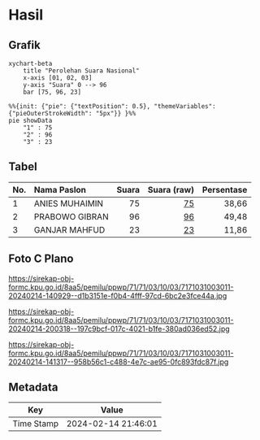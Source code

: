 # Hasil

## Grafik

```mermaid
xychart-beta
    title "Perolehan Suara Nasional"
    x-axis [01, 02, 03]
    y-axis "Suara" 0 --> 96
    bar [75, 96, 23]
```

```mermaid
%%{init: {"pie": {"textPosition": 0.5}, "themeVariables": {"pieOuterStrokeWidth": "5px"}} }%%
pie showData
    "1" : 75
    "2" : 96
    "3" : 23
```

## Tabel

| No. | Nama Paslon    | Suara | Suara (raw) | Persentase |
|:--- |:-------------- | -----:| -----------:| ----------:|
| 1   | ANIES MUHAIMIN | 75    | [75][p-1]   | 38,66      |
| 2   | PRABOWO GIBRAN | 96    | [96][p-2]   | 49,48      |
| 3   | GANJAR MAHFUD  | 23    | [23][p-3]   | 11,86      |


[p-1]: https://github.com/gigit-pemilu/pemilu-2024/blob/main/pilpres/hitung-suara/sub/71-sulawesi-utara/sub/71-kota-manado/sub/03-singkil/sub/1003-wawonasa/sub/011-tps/sub/paslon-1.txt
[p-2]: https://github.com/gigit-pemilu/pemilu-2024/blob/main/pilpres/hitung-suara/sub/71-sulawesi-utara/sub/71-kota-manado/sub/03-singkil/sub/1003-wawonasa/sub/011-tps/sub/paslon-2.txt
[p-3]: https://github.com/gigit-pemilu/pemilu-2024/blob/main/pilpres/hitung-suara/sub/71-sulawesi-utara/sub/71-kota-manado/sub/03-singkil/sub/1003-wawonasa/sub/011-tps/sub/paslon-3.txt

## Foto C Plano

https://sirekap-obj-formc.kpu.go.id/8aa5/pemilu/ppwp/71/71/03/10/03/7171031003011-20240214-140929--d1b3151e-f0b4-4fff-97cd-6bc2e3fce44a.jpg

https://sirekap-obj-formc.kpu.go.id/8aa5/pemilu/ppwp/71/71/03/10/03/7171031003011-20240214-200318--197c9bcf-017c-4021-b1fe-380ad036ed52.jpg

https://sirekap-obj-formc.kpu.go.id/8aa5/pemilu/ppwp/71/71/03/10/03/7171031003011-20240214-141317--958b56c1-c488-4e7c-ae95-0fc893fdc87f.jpg


## Metadata

| Key        | Value               |
| ---------- | ------------------- |
| Time Stamp | 2024-02-14 21:46:01 |



